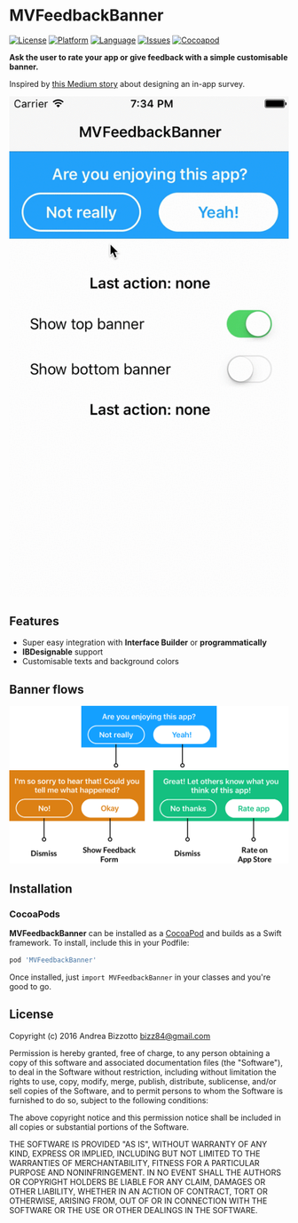 # MVFeedbackBanner


[![License](https://img.shields.io/badge/license-MIT-blue.svg?style=flat
            )](http://mit-license.org)
[![Platform](http://img.shields.io/badge/platform-ios-lightgrey.svg?style=flat
             )](https://developer.apple.com/resources/)
[![Language](http://img.shields.io/badge/swift-3.0-orange.svg?style=flat
             )](https://developer.apple.com/swift)
[![Issues](https://img.shields.io/github/issues/bizz84/MVFeedbackBanner.svg?style=flat
           )](https://github.com/bizz84/MVFeedbackBanner/issues)
[![Cocoapod](http://img.shields.io/cocoapods/v/MVFeedbackBanner.svg?style=flat)](http://cocoadocs.org/docsets/MVFeedbackBanner/)

**Ask the user to rate your app or give feedback with a simple customisable banner.**

Inspired by [this Medium story](https://medium.com/budi-brain/designing-in-app-survey-6163304e88dd#.kata5zlku) about designing an in-app survey.

<img src="https://github.com/bizz84/MVFeedbackBanner/raw/master/screenshots/video-preview.gif">

## Features

* Super easy integration with **Interface Builder** or **programmatically**
* **IBDesignable** support
* Customisable texts and background colors

## Banner flows

<img src="https://github.com/bizz84/MVFeedbackBanner/raw/master/screenshots/feedback-flow.png">


## Installation

### CocoaPods

**MVFeedbackBanner** can be installed as a [CocoaPod](https://cocoapods.org/) and builds as a Swift framework. To install, include this in your Podfile:

```ruby
pod 'MVFeedbackBanner'
```

Once installed, just ```import MVFeedbackBanner``` in your classes and you're good to go.


## License

Copyright (c) 2016 Andrea Bizzotto bizz84@gmail.com

Permission is hereby granted, free of charge, to any person obtaining a copy of this software and associated documentation files (the "Software"), to deal in the Software without restriction, including without limitation the rights to use, copy, modify, merge, publish, distribute, sublicense, and/or sell copies of the Software, and to permit persons to whom the Software is furnished to do so, subject to the following conditions:

The above copyright notice and this permission notice shall be included in all copies or substantial portions of the Software.

THE SOFTWARE IS PROVIDED "AS IS", WITHOUT WARRANTY OF ANY KIND, EXPRESS OR IMPLIED, INCLUDING BUT NOT LIMITED TO THE WARRANTIES OF MERCHANTABILITY, FITNESS FOR A PARTICULAR PURPOSE AND NONINFRINGEMENT. IN NO EVENT SHALL THE AUTHORS OR COPYRIGHT HOLDERS BE LIABLE FOR ANY CLAIM, DAMAGES OR OTHER LIABILITY, WHETHER IN AN ACTION OF CONTRACT, TORT OR OTHERWISE, ARISING FROM, OUT OF OR IN CONNECTION WITH THE SOFTWARE OR THE USE OR OTHER DEALINGS IN THE SOFTWARE.
